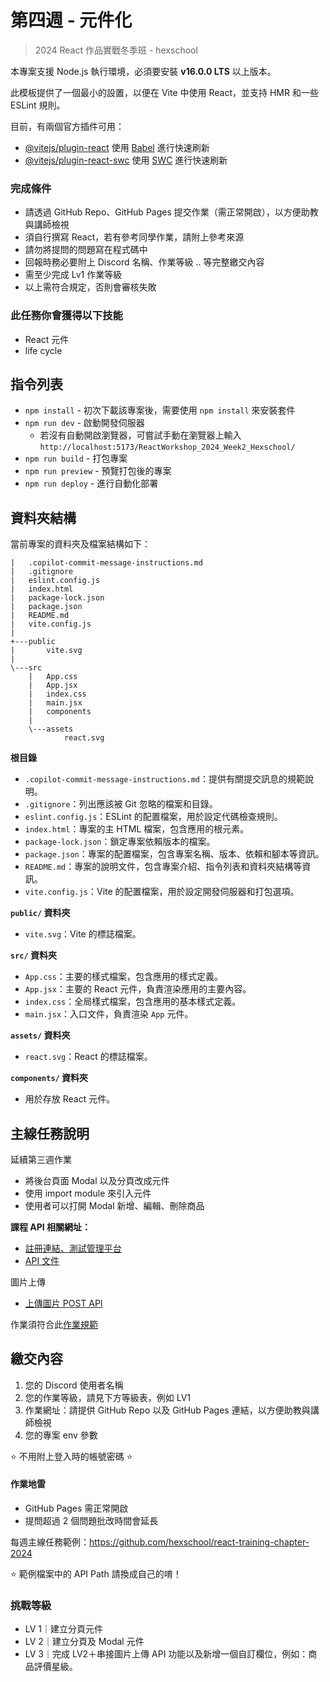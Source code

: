 # 第四週 - 元件化

> 2024 React 作品實戰冬季班 - hexschool

本專案支援 Node.js 執行環境，必須要安裝 **v16.0.0 LTS** 以上版本。

此模板提供了一個最小的設置，以便在 Vite 中使用 React，並支持 HMR 和一些 ESLint 規則。

目前，有兩個官方插件可用：

- [@vitejs/plugin-react](https://github.com/vitejs/vite-plugin-react/blob/main/packages/plugin-react/README.md) 使用 [Babel](https://babeljs.io/) 進行快速刷新
- [@vitejs/plugin-react-swc](https://github.com/vitejs/vite-plugin-react-swc) 使用 [SWC](https://swc.rs/) 進行快速刷新

### 完成條件

- 請透過 GitHub Repo、GitHub Pages 提交作業（需正常開啟），以方便助教與講師檢視
- 須自行撰寫 React，若有參考同學作業，請附上參考來源
- 請勿將提問的問題寫在程式碼中
- 回報時務必要附上 Discord 名稱、作業等級 .. 等完整繳交內容
- 需至少完成 Lv1 作業等級
- 以上需符合規定，否則會審核失敗

### 此任務你會獲得以下技能

- React 元件
- life cycle

## 指令列表

- `npm install` - 初次下載該專案後，需要使用 `npm install` 來安裝套件
- `npm run dev` - 啟動開發伺服器
  - 若沒有自動開啟瀏覽器，可嘗試手動在瀏覽器上輸入 `http://localhost:5173/ReactWorkshop_2024_Week2_Hexschool/`
- `npm run build` - 打包專案
- `npm run preview` - 預覽打包後的專案
- `npm run deploy` - 進行自動化部署

## 資料夾結構

當前專案的資料夾及檔案結構如下：

```
|   .copilot-commit-message-instructions.md
|   .gitignore
|   eslint.config.js
|   index.html
|   package-lock.json
|   package.json
|   README.md
|   vite.config.js
|   
+---public
|       vite.svg
|       
\---src
    |   App.css
    |   App.jsx
    |   index.css
    |   main.jsx
    |   components
    |   
    \---assets
            react.svg
```

**根目錄**

- `.copilot-commit-message-instructions.md`：提供有關提交訊息的規範說明。
- `.gitignore`：列出應該被 Git 忽略的檔案和目錄。
- `eslint.config.js`：ESLint 的配置檔案，用於設定代碼檢查規則。
- `index.html`：專案的主 HTML 檔案，包含應用的根元素。
- `package-lock.json`：鎖定專案依賴版本的檔案。
- `package.json`：專案的配置檔案，包含專案名稱、版本、依賴和腳本等資訊。
- `README.md`：專案的說明文件，包含專案介紹、指令列表和資料夾結構等資訊。
- `vite.config.js`：Vite 的配置檔案，用於設定開發伺服器和打包選項。

**`public/` 資料夾**

- `vite.svg`：Vite 的標誌檔案。

**`src/` 資料夾**

- `App.css`：主要的樣式檔案，包含應用的樣式定義。
- `App.jsx`：主要的 React 元件，負責渲染應用的主要內容。
- `index.css`：全局樣式檔案，包含應用的基本樣式定義。
- `main.jsx`：入口文件，負責渲染 `App` 元件。

**`assets/` 資料夾**

- `react.svg`：React 的標誌檔案。

**`components/` 資料夾**

- 用於存放 React 元件。

## 主線任務說明

延續第三週作業

- 將後台頁面 Modal 以及分頁改成元件
- 使用 import module 來引入元件
- 使用者可以打開 Modal 新增、編輯、刪除商品

**課程 API 相關網址：**

- [註冊連結、測試管理平台](https://ec-course-api.hexschool.io/)
- [API 文件](https://hexschool.github.io/ec-courses-api-swaggerDoc/)

圖片上傳

- [上傳圖片 POST API](https://hexschool.github.io/ec-courses-api-swaggerDoc/#/%E7%AE%A1%E7%90%86%E6%8E%A7%E5%88%B6%E5%8F%B0%20-%20%E4%B8%8A%E5%82%B3%E5%9C%96%E7%89%87(Upload)/post_v2_api__api_path__admin_upload)

作業須符合此[作業規範](https://hackmd.io/XbKPYiE9Ru6G0sAfB5PBJw)

## **繳交內容**

1. 您的 Discord 使用者名稱
2. 您的作業等級，請見下方等級表，例如 LV1
3. 作業網址：請提供 GitHub Repo 以及 GitHub Pages 連結，以方便助教與講師檢視
4. 您的專案 env 參數

⭐️ 不用附上登入時的帳號密碼 ⭐️

#### 作業地雷

- GitHub Pages 需正常開啟
- 提問超過 2 個問題批改時間會延長

每週主線任務範例：<https://github.com/hexschool/react-training-chapter-2024>

⭐️ 範例檔案中的 API Path 請換成自己的唷！

### 挑戰等級

- LV 1｜建立分頁元件
- LV 2｜建立分頁及 Modal 元件
- LV 3｜完成 LV2＋串接圖片上傳 API 功能以及新增一個自訂欄位，例如：商品評價星級。

